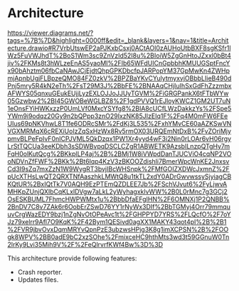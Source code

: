 # Architecture

https://viewer.diagrams.net/?tags=%7B%7D&highlight=0000ff&edit=_blank&layers=1&nav=1&title=Architecture.drawio#R7VrbUtswEP2aPJKxbCsxj0ACtAOl0zAUHoUtbBXF8sgKSfr1lWz5FuVWJhdT%2BoS1Wm3sc9ZnVzId52I8u%2BIoiW5ZgGnHtoJZxxl0bBt4jiv%2FKMs8t3hWLzeEnAS5yaoMI%2FIb65WFdUICnGpbbhKMUUGSptFncYx90bAhztm06fbCaNAwJCjEjdtQhpGPKDbcfpJARPopYM37GpMwKn4ZWHpmjApnbUgjFLBpzeQMO84FZ0zkV%2BPZBaYKvCYulytmyxvjOBbbLIieB490dPnj5mry5R4kN2eTh%2FsT29M3J%2BbFE%2BNAAqCHjIuIhSxGdFhZzzmbxAFWYS05qnxuGEukEUjjLyzEXLOJJoJJUyTGVM%2FiGRGPankX6tFTbWYw05Gzwbw2%2BI45GWOBeWGLBZ8%2F1gdPVVQ1rEJloyKWCZ1GM2UT7uN1eOnsFYiHWKxzzP0UmLVf0MxcYSYfg8%2BlA8cUCfLWzDakkzYs%2FSpe5YWm9i9odqz20Gy9n2bQPpp3znO29IxzNK85JIzEIq1F%2Fq4M0mFW6FEeUIus69pNKVhwL8T1fe6ODRcSMr%2FdKj3L535%2FxhYMvCE60aAZKSwVNVGXMRMqX6cREXiUoIzZqSxHzWx8Rv5rmOX03URQEmNtDxB%2FvZOriMjypmvBLPeFpIvF0nICPJVML5QkDzqx1PW1Xr4yyd4wF3i2Nin0rLOAr6vH06rgyLrStTQCUa3eeKDbh3sSDWBvpqDSCLCZgR1ABWETK9AzsbILnzpQTgHy7mFqH0olKutQcg%2BKkplLP4aj%2B%2BMj1W8iVWpdDanTJUCViO4cqNP2VOoNDVnZfFWF%2BKk%2Bt6Iqp4KzV3zBKOOZdishli7BmerWpcWnKE2JnxsvCd3I9sZq7mxZzN1W9WygRT3bvjIBcWHSnpk%2FMfGOIZXDWcJxmnZ%2FpUcXTHsLwQT2QRXTNfAaszhkLMWtQ8u1tkTL2xdY0ADrGwvwssySjyiagCBKQtUR%2BxIQtTk7V0AQH9EzPTEmQZDLEE7Jb%2FSchVJvut6%2FyLjwvAMHKpZUnjQXIbCqKLxIDVgw7aLkL2yWyhagxklvWW%2B0L0rMnc7g3GCj2OsESKBUML7FhmcHWPWMtx1u%2BbbDfaEFgIHN%2F6OMNXj1P2QNBB%2BnDV7C8v7ZAk6r6OobErZSwD76YY1rNyWx3DIf%2BbTGMyj4Orr79mmquuvCrgWazEDY9bzj1nZgNvOtOPeAvc1t%2FGHPPYD7YRS%2FLQcfO%2F7oYJz79xelrr9Afl7O9KqK%2F42Bym1QESivd0agXX1MAKY43qot4pI%2B%2B1%2FVR9jbvOvxDqmMRYvQpnPzE3ubzwsHPjg3K8g1imXCPSN%2B%2FOOgk8WPV%2BB0adE9bC2xzSOhe%2FmixceHC9hthMts3wd3t59GGnuW0Tn2lrKy9Lvi35Mih9V%2F%2FeQlrvrfKWf4Bw%3D%3D

This architecture provide following features:
- Crash reporter.
- Updates files.

